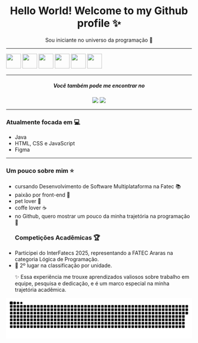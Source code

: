 <div align='center'>
<h1>Hello World! Welcome to my Github profile ✨ </h1>
<p>Sou iniciante no universo da programação 💜</p>
</div>

<hr />

<div align='center' style="display: inline">
  <img width='40' height='40' src="https://cdn.jsdelivr.net/gh/devicons/devicon@latest/icons/java/java-original-wordmark.svg" />
  <img width='40' height='40' src="https://cdn.jsdelivr.net/gh/devicons/devicon@latest/icons/javascript/javascript-original.svg" />
  <img width='40' height='40' src="https://cdn.jsdelivr.net/gh/devicons/devicon@latest/icons/css3/css3-original-wordmark.svg" />
  <img width='40' height='40' src="https://cdn.jsdelivr.net/gh/devicons/devicon@latest/icons/html5/html5-original.svg" />
  <img width='40' height='40' src="https://cdn.jsdelivr.net/gh/devicons/devicon@latest/icons/cplusplus/cplusplus-original.svg" />
  <img width='40' height='40' src="https://cdn.jsdelivr.net/gh/devicons/devicon@latest/icons/mysql/mysql-plain-wordmark.svg" />
</div>

<hr />

<div align='center'>
<h5>Você também pode me encontrar no</h5>
<a href="https://www.linkedin.com/in/beatriz-martins-10343713b/" target="_blank" ><img src="https://img.shields.io/badge/linkedin-%230077B5.svg?style=for-the-badge&logo=linkedin&logoColor=white"/></a>
<a href="https://www.instagram.com/_beamrt/" target="_blank" ><img src="https://img.shields.io/badge/Instagram-%23E4405F.svg?style=for-the-badge&logo=Instagram&logoColor=white"/></a> 
</div>

<hr />

<h3>Atualmente focada em 💻</h3>
<ul>
  <li>Java</li>
  <li>HTML, CSS e JavaScript</li>
  <li>Figma</li>
</ul>

<hr />

<h3>Um pouco sobre mim ⭐</h3>
<nav>
  <ul>
   <li>cursando Desenvolvimento de Software Multiplataforma na Fatec 📚</li>
   <li>paixão por front-end 💜</li>
   <li>pet lover 🐶</li>
   <li>coffe lover ☕</li>
   <li>no Github, quero mostrar um pouco da minha trajetória na programação 🚀 </li>
  </ul>
  
  <ul>
  <h3>Competições Acadêmicas 🏆</h3>
      <li>Participei do InterFatecs 2025, representando a FATEC Araras na categoria Lógica de Programação. </li>
      <li>🥈 2º lugar na classificação por unidade. </li>
<p>✨ Essa experiência me trouxe aprendizados valiosos sobre trabalho em equipe, pesquisa e dedicação, e é um marco especial na minha trajetória acadêmica.</p>
  </ul>
  
</nav>

![snake gif](https://github.com/beamrt/beamrt/blob/output/github-contribution-grid-snake.svg)
